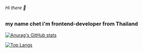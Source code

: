 ###### Hi there 👋
### my name chet i'm frontend-developer from Thailand

[![Anurag's GitHub stats](https://github-readme-stats.vercel.app/api?username=CHETcica&theme=radical)](https://github.com/anuraghazra/github-readme-stats)

[![Top Langs](https://github-readme-stats.vercel.app/api/top-langs/?username=CHETcica&layout=compact&theme=radical)](https://github.com/anuraghazra/github-readme-stats)
